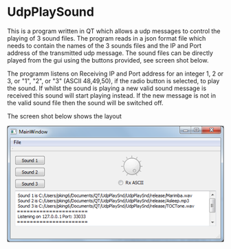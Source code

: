 # UdpPlaySound

This is a program written in QT which allows a udp messages to control the playing of 3 sound files. The program reads in a json format file which needs to contain the names of the 3 sounds files and the IP and Port address of the transmitted udp message. The sound files can be directly played from the gui using the buttons provided, see screen shot below. 

The programm listens on Receiving IP and Port address for an integer 1, 2 or 3, or "1", "2", or "3" (ASCII 48,49,50), if the radio button is selected, to play the sound. If whilst the sound is playing a new valid sound message is received this sound will start playing instead. If the new message is not in the valid sound file then the sound will be switched off.

The screen shot below shows the layout

![](https://github.com/DrumAliens/UdpPlaySound/blob/master/images/MainWindow.png)



